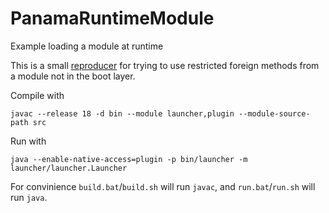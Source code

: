 # PanamaRuntimeModule
Example loading a module at runtime

This is a small [reproducer](https://en.wikipedia.org/wiki/Minimal_reproducible_example) for trying to use restricted foreign methods from a module not in the boot layer.

Compile with 

    javac --release 18 -d bin --module launcher,plugin --module-source-path src
	
Run with

    java --enable-native-access=plugin -p bin/launcher -m launcher/launcher.Launcher
	
For convinience `build.bat`/`build.sh` will run `javac`, and `run.bat`/`run.sh` will run `java`.